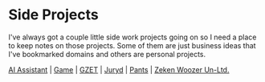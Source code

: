 # Side Projects

I've always got a couple little side work projects going on so I need a place to keep notes on those projects. Some of them are just business ideas that I've bookmarked domains and others are personal projects. 

[AI Assistant](ai) |
[Game](game) |
[GZET](gzet) |
[Juryd](juryd) |
[Pants](pants) |
[Zeken Woozer Un-Ltd.](zw)
